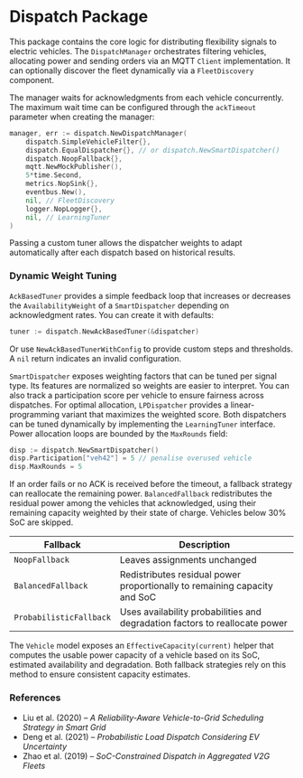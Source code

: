 # Dispatch Package

This package contains the core logic for distributing flexibility signals to electric vehicles. The `DispatchManager` orchestrates filtering vehicles, allocating power and sending orders via an MQTT `Client` implementation. It can optionally discover the fleet dynamically via a `FleetDiscovery` component.

The manager waits for acknowledgments from each vehicle concurrently. The maximum wait time can be configured through the `ackTimeout` parameter when creating the manager:

```go
manager, err := dispatch.NewDispatchManager(
    dispatch.SimpleVehicleFilter{},
    dispatch.EqualDispatcher{}, // or dispatch.NewSmartDispatcher()
    dispatch.NoopFallback{},
    mqtt.NewMockPublisher(),
    5*time.Second,
    metrics.NopSink{},
    eventbus.New(),
    nil, // FleetDiscovery
    logger.NopLogger{},
    nil, // LearningTuner
)
```

Passing a custom tuner allows the dispatcher weights to adapt automatically
after each dispatch based on historical results.

### Dynamic Weight Tuning

`AckBasedTuner` provides a simple feedback loop that increases or decreases the
`AvailabilityWeight` of a `SmartDispatcher` depending on acknowledgment rates.
You can create it with defaults:

```go
tuner := dispatch.NewAckBasedTuner(&dispatcher)
```

Or use `NewAckBasedTunerWithConfig` to provide custom steps and thresholds. A
`nil` return indicates an invalid configuration.

`SmartDispatcher` exposes weighting factors that can be tuned per signal type.
Its features are normalized so weights are easier to interpret. You can also
track a participation score per vehicle to ensure fairness across dispatches.
For optimal allocation, `LPDispatcher` provides a linear-programming variant
that maximizes the weighted score. Both dispatchers can be tuned dynamically by
implementing the `LearningTuner` interface. Power allocation loops are bounded
by the `MaxRounds` field:

```go
disp := dispatch.NewSmartDispatcher()
disp.Participation["veh42"] = 5 // penalise overused vehicle
disp.MaxRounds = 5
```

If an order fails or no ACK is received before the timeout, a fallback strategy can reallocate the remaining power.
`BalancedFallback` redistributes the residual power among the vehicles that acknowledged, using their remaining capacity weighted by their state of charge. Vehicles below 30% SoC are skipped.

| Fallback | Description |
|----------|-------------|
| `NoopFallback` | Leaves assignments unchanged |
| `BalancedFallback` | Redistributes residual power proportionally to remaining capacity and SoC |
| `ProbabilisticFallback` | Uses availability probabilities and degradation factors to reallocate power |

The `Vehicle` model exposes an `EffectiveCapacity(current)` helper that computes
the usable power capacity of a vehicle based on its SoC, estimated availability
and degradation. Both fallback strategies rely on this method to ensure
consistent capacity estimates.

### References
- Liu et al. (2020) – *A Reliability-Aware Vehicle-to-Grid Scheduling Strategy in Smart Grid*
- Deng et al. (2021) – *Probabilistic Load Dispatch Considering EV Uncertainty*
- Zhao et al. (2019) – *SoC-Constrained Dispatch in Aggregated V2G Fleets*
